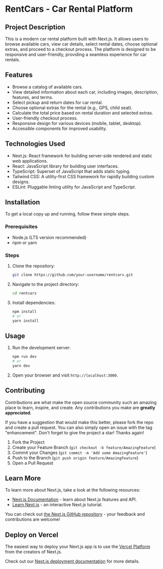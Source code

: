 # RentCars - Car Rental Platform

## Project Description
This is a modern car rental platform built with Next.js. It allows users to browse available cars, view car details, select rental dates, choose optional extras, and proceed to a checkout process. The platform is designed to be responsive and user-friendly, providing a seamless experience for car rentals.

## Features
- Browse a catalog of available cars.
- View detailed information about each car, including images, description, features, and terms.
- Select pickup and return dates for car rental.
- Choose optional extras for the rental (e.g., GPS, child seat).
- Calculate the total price based on rental duration and selected extras.
- User-friendly checkout process.
- Responsive design for various devices (mobile, tablet, desktop).
- Accessible components for improved usability.

## Technologies Used
- Next.js: React framework for building server-side rendered and static web applications.
- React: JavaScript library for building user interfaces.
- TypeScript: Superset of JavaScript that adds static typing.
- Tailwind CSS: A utility-first CSS framework for rapidly building custom designs.
- ESLint: Pluggable linting utility for JavaScript and TypeScript.

## Installation

To get a local copy up and running, follow these simple steps.

### Prerequisites
- Node.js (LTS version recommended)
- npm or yarn

### Steps
1. Clone the repository:
   ```bash
   git clone https://github.com/your-username/rentcars.git
   ```
2. Navigate to the project directory:
   ```bash
   cd rentcars
   ```
3. Install dependencies:
   ```bash
   npm install
   # or
   yarn install
   ```

## Usage

1. Run the development server:
   ```bash
   npm run dev
   # or
   yarn dev
   ```
2. Open your browser and visit `http://localhost:3000`.

## Contributing

Contributions are what make the open source community such an amazing place to learn, inspire, and create. Any contributions you make are **greatly appreciated**.

If you have a suggestion that would make this better, please fork the repo and create a pull request. You can also simply open an issue with the tag "enhancement".
Don't forget to give the project a star! Thanks again!

1. Fork the Project
2. Create your Feature Branch (`git checkout -b feature/AmazingFeature`)
3. Commit your Changes (`git commit -m 'Add some AmazingFeature'`)
4. Push to the Branch (`git push origin feature/AmazingFeature`)
5. Open a Pull Request

## Learn More

To learn more about Next.js, take a look at the following resources:

- [Next.js Documentation](https://nextjs.org/docs) - learn about Next.js features and API.
- [Learn Next.js](https://nextjs.org/learn) - an interactive Next.js tutorial.

You can check out [the Next.js GitHub repository](https://github.com/vercel/next.js) - your feedback and contributions are welcome!

## Deploy on Vercel

The easiest way to deploy your Next.js app is to use the [Vercel Platform](https://vercel.com/new?utm_medium=default-template&filter=next.js&utm_source=create-next-app&utm_campaign=create-next-app-readme) from the creators of Next.js.

Check out our [Next.js deployment documentation](https://nextjs.org/docs/app/building-your-application/deploying) for more details.
